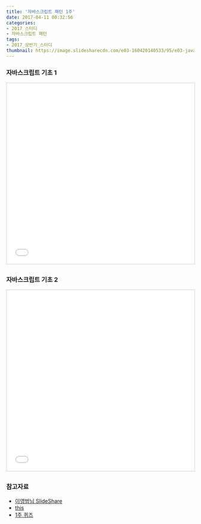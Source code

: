 ```yaml
---
title: '자바스크립트 패턴 1주'
date: 2017-04-11 00:32:56
categories:
- 2017 스터디
- 자바스크립트 패턴
tags:
- 2017_상반기_스터디
thumbnail: https://image.slidesharecdn.com/e03-160420140533/95/e03-javascript-intro-1-638.jpg?cb=1462016043
---
```


### 자바스크립트 기초 1
<iframe src="//www.slideshare.net/slideshow/embed_code/key/zEAFxYsaQF5VqK" width="595" height="485" frameborder="0" marginwidth="0" marginheight="0" scrolling="no" style="border:1px solid #CCC; border-width:1px; margin-bottom:5px; max-width: 100%;" allowfullscreen> </iframe> <div style="margin-bottom:5px"> 

### 자바스크립트 기초 2
<iframe src="//www.slideshare.net/slideshow/embed_code/key/sNlbKhorbnvs13" width="595" height="485" frameborder="0" marginwidth="0" marginheight="0" scrolling="no" style="border:1px solid #CCC; border-width:1px; margin-bottom:5px; max-width: 100%;" allowfullscreen> </iframe> <div style="margin-bottom:5px"> 

### 참고자료
- [이영범님 SlideShare](/www.slideshare.net/youngbeomrhee)
- [this](https://developer.mozilla.org/en-US/docs/Web/JavaScript/Reference/Operators/this)
- [1주 퀴즈](https://github.com/youngbeomrhee/jssample/blob/master/javacafe_2017_frontend/ch001/quiz.js)